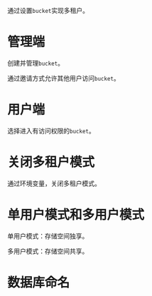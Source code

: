 通过设置`bucket`实现多租户。

# 管理端

创建并管理`bucket`。

通过邀请方式允许其他用户访问`bucket`。

# 用户端

选择进入有访问权限的`bucket`。

# 关闭多租户模式

通过环境变量，关闭多租户模式。

# 单用户模式和多用户模式

单用户模式：存储空间独享。

多用户模式：存储空间共享。

# 数据库命名
